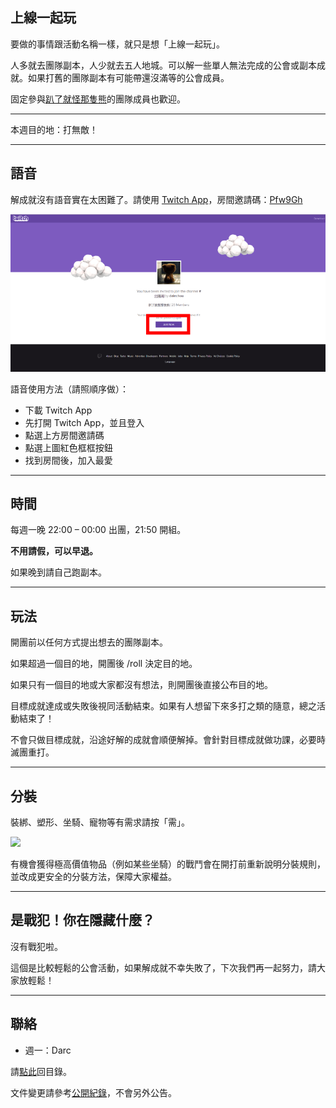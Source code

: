 ## 上線一起玩

要做的事情跟活動名稱一樣，就只是想「上線一起玩」。

人多就去團隊副本，人少就去五人地城。可以解一些單人無法完成的公會或副本成就。如果打舊的團隊副本有可能帶還沒滿等的公會成員。

固定參與[趴了就怪那隻熊](https://badbadweather.github.io/raid.html)的團隊成員也歡迎。

---

本週目的地：打無敵！

---

## 語音

解成就沒有語音實在太困難了。請使用 [Twitch App](https://app.twitch.tv/download)，房間邀請碼：[Pfw9Gh](https://invite.twitch.tv/Pfw9Gh)

![](twitch.png)

語音使用方法（請照順序做）：
- 下載 Twitch App
- 先打開 Twitch App，並且登入
- 點選上方房間邀請碼
- 點選上圖紅色框框按鈕
- 找到房間後，加入最愛

---

## 時間

每週一晚 22:00 – 00:00 出團，21:50 開組。

**不用請假，可以早退。**

如果晚到請自己跑副本。

---

## 玩法

開團前以任何方式提出想去的團隊副本。

如果超過一個目的地，開團後 /roll 決定目的地。

如果只有一個目的地或大家都沒有想法，則開團後直接公布目的地。

目標成就達成或失敗後視同活動結束。如果有人想留下來多打之類的隨意，總之活動結束了！

不會只做目標成就，沿途好解的成就會順便解掉。會針對目標成就做功課，必要時滅團重打。

---

## 分裝

裝綁、塑形、坐騎、寵物等有需求請按「需」。

![](https://badbadweather.github.com/need.png)

有機會獲得極高價值物品（例如某些坐騎）的戰鬥會在開打前重新說明分裝規則，並改成更安全的分裝方法，保障大家權益。

---

## 是戰犯！你在隱藏什麼？

沒有戰犯啦。

這個是比較輕鬆的公會活動，如果解成就不幸失敗了，下次我們再一起努力，請大家放輕鬆！

---

## 聯絡

- 週一：Darc

請[點此](https://badbadweather.github.io/)回目錄。

文件變更請參考[公開紀錄](https://github.com/badbadweather/badbadweather.github.io/commits/master/bank.md)，不會另外公告。
